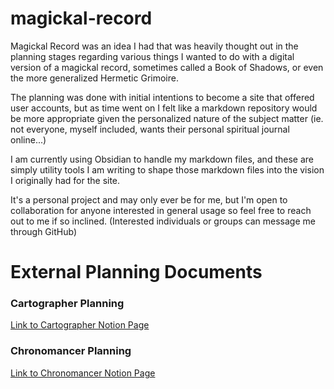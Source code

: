 # magickal-record

Magickal Record was an idea I had that was heavily
thought out in the planning stages regarding various
things I wanted to do with a digital version of 
a magickal record, sometimes called a Book of Shadows, 
or even the more generalized Hermetic Grimoire.

The planning was done with initial intentions to become
a site that offered user accounts, but as time went on
I felt like a markdown repository would be more 
appropriate given the personalized nature of the 
subject matter (ie. not everyone, myself included, 
wants their personal spiritual journal online...)

I am currently using Obsidian to handle my markdown
files, and these are simply utility tools I am writing
to shape those markdown files into the vision I 
originally had for the site.

It's a personal project and may only ever be for me,
but I'm open to collaboration for anyone interested 
in general usage so feel free to reach out to me
if so inclined. (Interested individuals or groups 
can message me through GitHub)

# External Planning Documents

### Cartographer Planning

[Link to Cartographer Notion Page](https://www.notion.so/Cartographer-1d5222f451ee814aa844cb5a858fb4c9?pvs=4)

### Chronomancer Planning

[Link to Chronomancer Notion Page](https://www.notion.so/Chronomancer-1d5222f451ee8181a7a3ea0e5b09f23c?pvs=4)